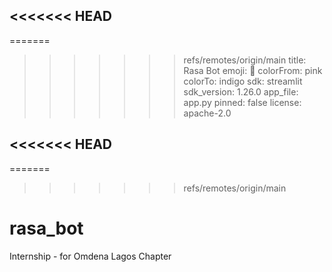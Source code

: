 <<<<<<< HEAD
---------

=======
>>>>>>> refs/remotes/origin/main
title: Rasa Bot
emoji: 🐨
colorFrom: pink
colorTo: indigo
sdk: streamlit
sdk_version: 1.26.0
app_file: app.py
pinned: false
license: apache-2.0

<<<<<<< HEAD
------------

=======
>>>>>>> refs/remotes/origin/main
# rasa_bot
Internship - for Omdena Lagos Chapter

